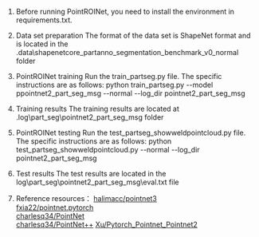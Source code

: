 1. Before running PointROINet, you need to install the environment in requirements.txt.

2. Data set preparation
The format of the data set is ShapeNet format and is located in the .data\shapenetcore_partanno_segmentation_benchmark_v0_normal folder

3. PointROINet training
Run the train_partseg.py file. The specific instructions are as follows:
python train_partseg.py --model ppointnet2_part_seg_msg --normal --log_dir pointnet2_part_seg_msg

4. Training results
The training results are located at .log\part_seg\pointnet2_part_seg_msg folder

5. PointROINet testing
Run the test_partseg_showweldpointcloud.py file. The specific instructions are as follows:
python test_partseg_showweldpointcloud.py --normal --log_dir pointnet2_part_seg_msg

6. Test results
The test results are located in the log\part_seg\pointnet2_part_seg_msg\eval.txt file

7. Reference resources：
[halimacc/pointnet3](https://github.com/halimacc/pointnet3)<br>
[fxia22/pointnet.pytorch](https://github.com/fxia22/pointnet.pytorch)<br>
[charlesq34/PointNet](https://github.com/charlesq34/pointnet) <br>
[charlesq34/PointNet++](https://github.com/charlesq34/pointnet2)
[Xu/Pytorch_Pointnet_Pointnet2](https://github.com/yanx27/Pointnet_Pointnet2_pytorch)